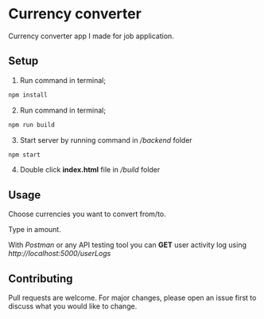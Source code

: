 # Currency converter

Currency converter app I made for job application.

## Setup

1. Run command in terminal;
```bash
npm install
```

2. Run command in terminal;
```bash
npm run build
```

3. Start server by running command in */backend* folder
```bash
npm start
```

4. Double click **index.html** file in */build* folder

## Usage

Choose currencies you want to convert from/to.

Type in amount.

With *Postman* or any API testing tool you can **GET** user activity log using *http://localhost:5000/userLogs*

## Contributing

Pull requests are welcome. For major changes, please open an issue first to discuss what you would like to change.
